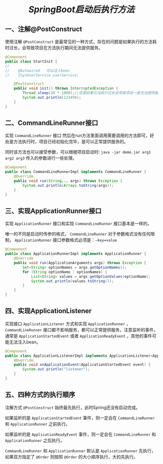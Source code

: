 # $$SpringBoot启动后执行方法$$

## 一、注解@PostConstruct

使用注解 `@PostConstruct` 是最常见的一种方式，存在的问题是如果执行的方法耗时过长，会导致项目在方法执行期间无法提供服务。

```java
@Component
public class StartInit {
//
//    @Autowired   可以注入bean
//    ISysUserService userService;

    @PostConstruct
    public void init() throws InterruptedException {
        Thread.sleep(10 * 1000);//这里如果方法执行过长会导致项目一直无法提供服务
        System.out.println(123456);
    }
}
```

## 二、CommandLineRunner接口

实现 `CommandLineRunner` 接口 然后在run方法里面调用需要调用的方法即可，好处是方法执行时，项目已经初始化完毕，是可以正常提供服务的。

同时该方法也可以接受参数，可以根据项目启动时: `java -jar demo.jar arg1 arg2 arg3` 传入的参数进行一些处理。

```java
@Component
public class CommandLineRunnerImpl implements CommandLineRunner {
    @Override
    public void run(String... args) throws Exception {
        System.out.println(Arrays.toString(args));
    }
}
```

## 三、实现ApplicationRunner接口

实现 `ApplicationRunner` 接口和实现 `CommandLineRunner` 接口基本是一样的。

唯一的不同是启动时传参的格式， `CommandLineRunner` 对于参数格式没有任何限制， `ApplicationRunner` 接口参数格式必须是：`–key=value`

```java
@Component
public class ApplicationRunnerImpl implements ApplicationRunner {
    @Override
    public void run(ApplicationArguments args) throws Exception {
        Set<String> optionNames = args.getOptionNames();
        for (String optionName : optionNames) {
            List<String> values = args.getOptionValues(optionName);
            System.out.println(values.toString());
        }
    }
}
```

## 四、实现ApplicationListener

实现接口 `ApplicationListener` 方式和实现 `ApplicationRunner` ， `CommandLineRunner` 接口都不影响服务，都可以正常提供服务，注意监听的事件，通常是 `ApplicationStartedEvent` 或者 `ApplicationReadyEvent` ，其他的事件可能无法注入bean。

```java
@Component
public class ApplicationListenerImpl implements ApplicationListener<ApplicationStartedEvent> {
    @Override
    public void onApplicationEvent(ApplicationStartedEvent event) {
        System.out.println("listener");
    }
}
```

## 五、四种方式的执行顺序

注解方式 `@PostConstruct` 始终最先执行，此时Spring还没有启动完成。

如果监听的是 `ApplicationStartedEvent` 事件，则一定会在 `CommandLineRunner` 和 `ApplicationRunner` 之前执行。

如果监听的是 `ApplicationReadyEvent` 事件，则一定会在 `CommandLineRunner` 和 `ApplicationRunner` 之后执行。

 `CommandLineRunner` 和 `ApplicationRunner` 默认是 `ApplicationRunner` 先执行，如果双方指定了 `@Order` 则按照 `@Order` 的大小顺序执行，大的先执行。
